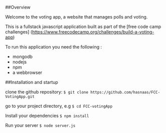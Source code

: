 
##Overview

Welcome to the voting app, a website that manages polls and voting.

This is a fullstack javascript application built as part of the [free code camp challenges] (https://www.freecodecamp.org/challenges/build-a-voting-app) 

To run this application you need the following :

* mongodb
* nodejs
* npm
* a webbrowser

##Installation and startup

clone the github repository:
`$ git clone https://github.com/hasnaas/FCC-VotingApp.git`

go to your project directory, e.g
`$ cd FCC-votingApp`

Install your dependencies
`$ npm install `

Run your server
`$ node server.js`
